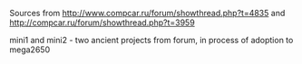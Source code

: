 Sources from http://www.compcar.ru/forum/showthread.php?t=4835 and  http://compcar.ru/forum/showthread.php?t=3959

mini1 and mini2 - two ancient projects from forum, in process of adoption to mega2650

